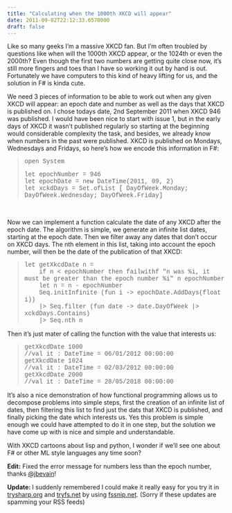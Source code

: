 ```yaml
---
title: "Calculating when the 1000th XKCD will appear"
date: 2011-09-02T22:12:33.6570000
draft: false
---
```


<p>Like so many geeks I’m a massive XKCD fan. But I’m often troubled by questions like when will the 1000th XKCD appear, or the 1024th or even the 2000th? Even though the first two numbers are getting quite close now, it’s still more fingers and toes than I have so working it out by hand is out. Fortunately we have computers to this kind of heavy lifting for us, and the solution in F# is kinda cute.</p>  <p>We need 3 pieces of information to be able to work out when any given XKCD will appear: an epoch date and number as well as the days that XKCD is published on. I chose todays date, 2nd September 2011 when XKCD 946 was published. I would have been nice to start with issue 1, but in the early days of XKCD it wasn’t published regularly so starting at the beginning would considerable complexity the task, and besides, we already know when numbers in the past were published. XKCD is published on Mondays, Wednesdays and Fridays, so here’s how we encode this information in F#:</p>  <blockquote>   <p><font face="Courier New">open System</font></p>    <p><font face="Courier New">let epochNumber = 946       <br />let epochDate = new DateTime(2011, 09, 2)        <br />let xckdDays = Set.ofList [ DayOfWeek.Monday; DayOfWeek.Wednesday; DayOfWeek.Friday]        <br /></font></p> </blockquote>  <p> </p>  <p>Now we can implement a function calculate the date of any XKCD after the epoch date. The algorithm is simple, we generate an infinite list dates, starting at the epoch date. Then we filter away any dates that don’t occur on XKCD days. The nth element in this list, taking into account the epoch number, will then be the date of the publication of that XKCD:</p>  <blockquote>   <p><font face="Courier New">let getXkcdDate n =       <br />    if n &lt; epochNumber then failwithf "n was %i, it must be greater than the epoch number %i" n epochNumber        <br />    let n = n - epochNumber        <br />    Seq.initInfinite (fun i -&gt; epochDate.AddDays(float i))        <br />    |&gt; Seq.filter (fun date -&gt; date.DayOfWeek |&gt; xckdDays.Contains)        <br />    |&gt; Seq.nth n</font></p> </blockquote>  <p>Then it’s just mater of calling the function with the value that interests us:</p>  <blockquote>   <p><font face="Courier New">getXkcdDate 1000       <br />//val it : DateTime = 06/01/2012 00:00:00        <br />getXkcdDate 1024        <br />//val it : DateTime = 02/03/2012 00:00:00        <br />getXkcdDate 2000        <br />//val it : DateTime = 28/05/2018 00:00:00</font></p> </blockquote>  <p>It’s also a nice demonstration of how functional programming allows us to decompose problems into simple steps, first the creation of an infinite list of dates, then filtering this list to find just the dats that XKCD is published, and finally picking the date which interests us. Yes this problem is simple enough we could have attempted to do it in one step, but the solution we have come up with is nice and simple and understandable.</p>  <p>With XKCD cartoons about lisp and python, I wonder if we’ll see one about F# or other ML style languages any time soon?</p>  <p><strong>Edit:</strong> Fixed the error message for numbers less than the epoch number, thanks <a href="https://twitter.com/#!/jbevain">@jbevain</a>!</p>  <p><strong>Update: </strong>I suddenly remembered I could make it really easy for you try it in <a href="http://www.tryfsharp.org/Tutorials.aspx?view=1&amp;example=http://fssnip.net/raw/7L">trysharp.org</a> and <a href="http://tryfs.net/snippets/snippet-7L">tryfs.net</a> by using <a href="http://fssnip.net/7L">fssnip.net</a>. (Sorry if these updates are spamming your RSS feeds)</p>
